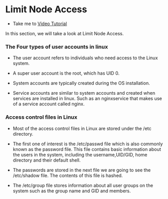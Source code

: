 # Limit Node Access

  - Take me to [Video Tutorial](https://kodekloud.com/topic/limit-node-access/)

In this section, we will take a look at Limit Node Access.

### The Four types of user accounts in linux

  - The user account refers to individuals who need access to the Linux system.

  - A super user account is the root, which has UID 0.

  - System accounts are typically created during the OS installation.

  - Service accounts are similar to system accounts and  created when services are installed in linux. Such as an nginxservice that makes use of a service account called nginx.

###  Access control files in Linux

- Most of the access control files in Linux are stored under the /etc directory.  

- The first one of interest is the /etc/passwd file which is also commonly known as the password file. This file contains basic information about the users in the system, including the username,UID/GID, home directory and their default shell.

- The passwords are stored in the next file we are going to see the /etc/shadow file. The contents of this file is hashed.

- The /etc/group file stores information about all user groups on the system such as the group name and GID and members.
